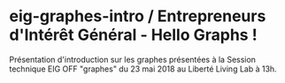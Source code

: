 # eig-graphes-intro / Entrepreneurs d'Intérêt Général - Hello Graphs ! 

Présentation d'introduction sur les graphes présentées à la Session technique EIG OFF "graphes" du 23 mai 2018 au Liberté Living Lab à 13h.
